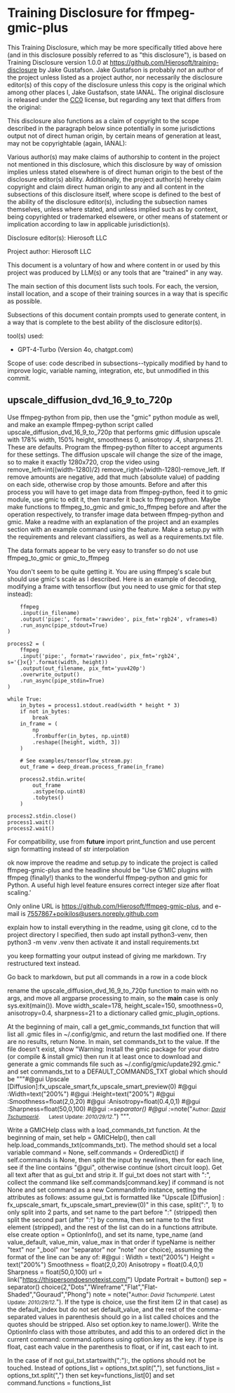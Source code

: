 # Training Disclosure for ffmpeg-gmic-plus
This Training Disclosure, which may be more specifically titled above here (and in this disclosure possibly referred to as "this disclosure"), is based on Training Disclosure version 1.0.0 at https://github.com/Hierosoft/training-disclosure by Jake Gustafson. Jake Gustafson is probably *not* an author of the project unless listed as a project author, nor necessarily the disclosure editor(s) of this copy of the disclosure unless this copy is the original which among other places I, Jake Gustafson, state IANAL. The original disclosure is released under the [CC0](https://creativecommons.org/public-domain/cc0/) license, but regarding any text that differs from the original:

This disclosure also functions as a claim of copyright to the scope described in the paragraph below since potentially in some jurisdictions output not of direct human origin, by certain means of generation at least, may not be copyrightable (again, IANAL):

Various author(s) may make claims of authorship to content in the project not mentioned in this disclosure, which this disclosure by way of omission implies unless stated elsewhere is of direct human origin to the best of the disclosure editor(s) ability. Additionally, the project author(s) hereby claim copyright and claim direct human origin to any and all content in the subsections of this disclosure itself, where scope is defined to the best of the ability of the disclosure editor(s), including the subsection names themselves, unless where stated, and unless implied such as by context, being copyrighted or trademarked elsewere, or other means of statement or implication according to law in applicable jurisdiction(s).

Disclosure editor(s): Hierosoft LLC

Project author: Hierosoft LLC

This document is a voluntary of how and where content in or used by this project was produced by LLM(s) or any tools that are "trained" in any way.

The main section of this document lists such tools. For each, the version, install location, and a scope of their training sources in a way that is specific as possible.

Subsections of this document contain prompts used to generate content, in a way that is complete to the best ability of the disclosure editor(s).

tool(s) used:
- GPT-4-Turbo (Version 4o, chatgpt.com)

Scope of use: code described in subsections--typically modified by hand to improve logic, variable naming, integration, etc, but unmodified in this commit.

## upscale_diffusion_dvd_16_9_to_720p
Use ffmpeg-python from pip, then use the "gmic" python module as well, and make an example ffmpeg-python script called upscale_diffusion_dvd_16_9_to_720p that performs gmic diffusion upscale with 178% width, 150% height, smoothness 0, anisotropy .4, sharpness 21. These are defaults. Program the ffmpeg-python filter to accept arguments for these settings. The diffusion upscale will change the size of the image, so to make it exactly 1280x720, crop the video using remove_left=int((width-1280)/2) remove_right=(width-1280)-remove_left. If remove amounts are negative, add that much (absolute value) of padding on each side, otherwise crop by those amounts. Before and after this process you will have to get image data from ffmpeg-python, feed it to gmic module, use gmic to edit it, then transfer it back to ffmpeg python. Maybe make functions to ffmpeg_to_gmic and gmic_to_ffmpeg before and after the operation respectively, to transfer image data between ffmpeg-python and gmic. Make a readme with an explanation of the project and an examples section with an example command using the feature. Make a setup.py with the requirements and relevant classifiers, as well as a requirements.txt file.

The data formats appear to be very easy to transfer so do not use ffmpeg_to_gmic or gmic_to_ffmpeg


You don't seem to be quite getting it. You are using ffmpeg's scale but should use gmic's scale as I described. Here is an example of decoding, modifying a frame with tensorflow (but you need to use gmic for that step instead):
```process1 = (
    ffmpeg
    .input(in_filename)
    .output('pipe:', format='rawvideo', pix_fmt='rgb24', vframes=8)
    .run_async(pipe_stdout=True)
)

process2 = (
    ffmpeg
    .input('pipe:', format='rawvideo', pix_fmt='rgb24', s='{}x{}'.format(width, height))
    .output(out_filename, pix_fmt='yuv420p')
    .overwrite_output()
    .run_async(pipe_stdin=True)
)

while True:
    in_bytes = process1.stdout.read(width * height * 3)
    if not in_bytes:
        break
    in_frame = (
        np
        .frombuffer(in_bytes, np.uint8)
        .reshape([height, width, 3])
    )

    # See examples/tensorflow_stream.py:
    out_frame = deep_dream.process_frame(in_frame)

    process2.stdin.write(
        out_frame
        .astype(np.uint8)
        .tobytes()
    )

process2.stdin.close()
process1.wait()
process2.wait()
```


For compatibility, use from __future__ import print_function and use percent sign formatting instead of str interpolation

ok now improve the readme and setup.py to indicate the project is called ffmpeg-gmic-plus and the headline should be "Use G'MIC plugins with ffmpeg (finally!) thanks to the wonderful ffmpeg-python and gmic for Python. A useful high level feature ensures correct integer size after float scaling.'

Only online URL is https://github.com/Hierosoft/ffmpeg-gmic-plus, and e-mail is 7557867+poikilos@users.noreply.github.com

explain how to install everything in the readme, using git clone, cd to the project directory I specified, then sudo apt install python3-venv, then python3 -m venv .venv then activate it and install requirements.txt

you keep formatting your output instead of giving me markdown. Try restructured text instead.

Go back to markdown, but put all commands in a row in a code block

rename the upscale_diffusion_dvd_16_9_to_720p function to main with no args, and move all argparse processing to main, so the __main__ case is only sys.exit(main()). Move width_scale=178, height_scale=150,
                                       smoothness=0, anisotropy=0.4, sharpness=21 to a dictionary called gmic_plugin_options.

At the beginning of main, call a get_gmic_commands_txt function that will list all .gmic files in ~/.config/gmic, and return the last modified one. If there are no results, return None. In main, set commands_txt to the value. If the file doesn't exist, show "Warning: Install the gmic package for your distro (or compile & install gmic) then run it at least once to download and generate a gmic commands file such as ~/.config/gmic/update292.gmic." and set commands_txt to a DEFAULT_COMMANDS_TXT global which should be """#@gui Upscale [Diffusion]:fx_upscale_smart,fx_upscale_smart_preview(0)
#@gui :Width=text("200%")
#@gui :Height=text("200%")
#@gui :Smoothness=float(2,0,20)
#@gui :Anisotropy=float(0.4,0,1)
#@gui :Sharpness=float(50,0,100)
#@gui :_=separator()
#@gui :_=note("<small>Author: <i><a href="http://bit.ly/2CmhX65">David Tschumperl&#233;</a></i>.&#160;&#160;&#160;&#160;&#160;&#160;Latest Update: <i>2010/29/12</i>.</small>")
""".

Write a GMICHelp class with a load_commands_txt function. At the beginning of main, set help = GMICHelp(), then call help.load_commands_txt(commands_txt). The method should set a local variable command = None, self.commands = OrderedDict() if self.commands is None, then split the input by newlines, then for each line, see if the line contains "@gui", otherwise continue (short circuit loop). Get all text after that as gui_txt and strip it. If gui_txt does not start with ":", collect the command like self.commands[command.key] if command is not None and set command as a new CommandInfo instance, setting the attributes as follows: assume gui_txt is formatted like "Upscale [Diffusion] : fx_upscale_smart, fx_upscale_smart_preview(0)" in this case, split(":", 1) to only split into 2 parts, and set name to the part before ":" (stripped) then split the second part (after ":") by comma, then set name to the first element (stripped), and the rest of the list can do in a functions attribute. else create option = OptionInfo(), and set its name, type_name (and value_default, value_min, value_max in that order if typeName is neither "text" nor "_bool" nor "separator" nor "note" nor choice), assuming the format of the line can be any of: #@gui : Width = text("200%")
Height = text("200%")
Smoothness = float(2,0,20)
Anisotropy = float(0.4,0,1)
Sharpness = float(50,0,100) url = link("https://thispersondoesnotexist.com/") Update Portrait = button()
sep = separator() choice(2,"Dots","Wireframe","Flat","Flat-Shaded","Gouraud","Phong")
note = note("<small>Author: <i>David Tschumperlé</i>.      Latest Update: <i>2010/29/12</i>.</small>"). If the type is choice, use the first item (2 in that case) as the default_index but do not set default_value, and the rest of the comma-separated values in parenthesis should go in a list called choices and the quotes should be stripped. Also set option.key to name.lower(). Write the OptionInfo class with those attributes, and add this to an ordered dict in the current command: command.options using option.key as the key. if type is float, cast each value in the parenthesis to float, or if int, cast each to int.


In the case of  if not gui_txt.startswith(":"):, the options should not be touched. Instead of options_list = options_txt.split(","), set functions_list = options_txt.split(",") then set key=functions_list[0] and set command.functions = functions_list


